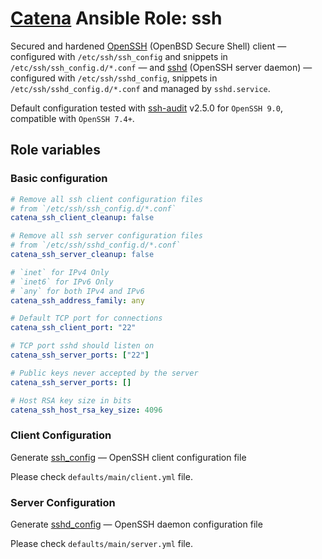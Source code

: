 # [Catena](https://github.com/alysoid/catena) Ansible Role: ssh

Secured and hardened [OpenSSH](https://wiki.archlinux.org/title/OpenSSH) (OpenBSD Secure Shell) client — configured with `/etc/ssh/ssh_config` and snippets in `/etc/ssh/ssh_config.d/*.conf` — and [sshd](https://wiki.archlinux.org/title/OpenSSH#Server_usage) (OpenSSH server daemon) — configured with `/etc/ssh/sshd_config`, snippets in `/etc/ssh/sshd_config.d/*.conf` and managed by `sshd.service`.

Default configuration tested with [ssh-audit](https://github.com/jtesta/ssh-audit) v2.5.0 for `OpenSSH 9.0`, compatible with `OpenSSH 7.4+`.

## Role variables

### Basic configuration

```yaml
# Remove all ssh client configuration files
# from `/etc/ssh/ssh_config.d/*.conf`
catena_ssh_client_cleanup: false

# Remove all ssh server configuration files
# from `/etc/ssh/sshd_config.d/*.conf`
catena_ssh_server_cleanup: false

# `inet` for IPv4 Only
# `inet6` for IPv6 Only
# `any` for both IPv4 and IPv6
catena_ssh_address_family: any

# Default TCP port for connections
catena_ssh_client_port: "22"

# TCP port sshd should listen on
catena_ssh_server_ports: ["22"]

# Public keys never accepted by the server
catena_ssh_server_ports: []

# Host RSA key size in bits
catena_ssh_host_rsa_key_size: 4096
```

### Client Configuration

Generate [ssh_config](https://man.archlinux.org/man/ssh_config.5.en) — OpenSSH client configuration file

Please check `defaults/main/client.yml` file.

### Server Configuration

Generate [sshd_config](https://man.archlinux.org/man/sshd_config.5.en) — OpenSSH daemon configuration file

Please check `defaults/main/server.yml` file.
